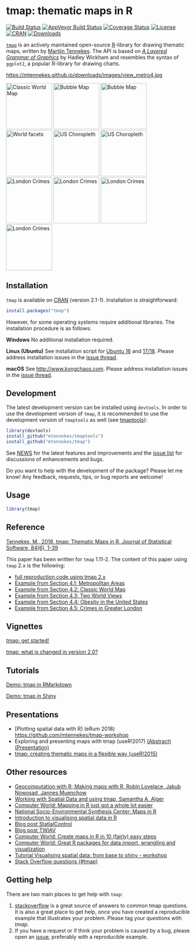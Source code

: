tmap: thematic maps in R
===

[![Build Status](https://travis-ci.org/mtennekes/tmap.png?branch=master)](https://travis-ci.org/mtennekes/tmap)
[![AppVeyor Build Status](https://ci.appveyor.com/api/projects/status/github/mtennekes/tmap?branch=master&svg=true)](https://ci.appveyor.com/project/mtennekes/tmap)
[![Coverage Status](https://img.shields.io/codecov/c/github/mtennekes/tmap/master.svg)](https://codecov.io/github/mtennekes/tmap?branch=master)
[![License](https://img.shields.io/badge/License-GPL%20v3-brightgreen.svg?style=flat)](http://www.gnu.org/licenses/gpl-3.0.html) 
[![CRAN](http://www.r-pkg.org/badges/version/tmap)](https://cran.r-project.org/package=tmap) 
[![Downloads](http://cranlogs.r-pkg.org/badges/tmap?color=brightgreen)](http://www.r-pkg.org/pkg/tmap)

[`tmap`][1] is an actively maintained open-source [R][2]-library for drawing thematic maps, written by [Martijn Tennekes][3]. The API is based on [*A Layered Grammar of Graphics*][4] by Hadley Wickham and resembles the syntax of `ggplot2`, a popular R-library for drawing charts.


https://mtennekes.github.io/downloads/images/view_metro4.jpg

<span>
<a href = "https://github.com/mtennekes/tmap/tree/master/demo/ClassicMap"><img src="https://mtennekes.github.io/downloads/images/classic.png" alt="Classic World Map" height="125px"/></a>
<a href = "https://github.com/mtennekes/tmap/tree/master/demo/BubbleMap"><img src="https://mtennekes.github.io/downloads/images/bubble.png" alt="Bubble Map" height="125px"/></a>
<a href = "https://github.com/mtennekes/tmap/tree/master/demo/BubbleMap"><img src="https://mtennekes.github.io/downloads/images/view_metro4.jpg" alt="Bubble Map" height="125px"/></a>
<a href = "https://github.com/mtennekes/tmap/tree/master/demo/WorldFacets"><img src="https://mtennekes.github.io/downloads/images/world_facets2.png" alt="World facets" height="125px"/></a>
<a href = "https://github.com/mtennekes/tmap/tree/master/demo/USChoropleth"><img src="https://mtennekes.github.io/downloads/images/USchoro.png" alt="US Choropleth" height="125px"/></a>
<a href = "https://github.com/mtennekes/tmap/tree/master/demo/USChoropleth"><img src="https://mtennekes.github.io/downloads/images/US_PR.jpg" alt="US Choropleth" height="125px"/></a>
<a href = "https://github.com/mtennekes/tmap/tree/master/demo/LondonCrimes">
<img src="https://mtennekes.github.io/downloads/images/crimes3b.png" alt="London Crimes" height="125px"/></a>
<a href = "https://github.com/mtennekes/tmap/tree/master/demo/LondonCrimes">
<img src="https://mtennekes.github.io/downloads/images/crimes4.png" alt="London Crimes" height="125px"/></a>
<a href = "https://github.com/mtennekes/tmap/tree/master/demo/LondonCrimes">
<img src="https://mtennekes.github.io/downloads/images/crimes5.png" alt="London Crimes" height="125px"/></a>
<a href = "https://github.com/mtennekes/tmap/tree/master/demo/LondonCrimes">
<img src="https://mtennekes.github.io/downloads/images/view_crimes2.jpg" alt="London Crimes" height="125px"/></a>
</span>


Installation
------------

`tmap` is available on [CRAN](http://cran.r-project.org/package=tmap) (version 2.1-1). Installation is straightforward:

```r
install.packages("tmap")
```

However, for some operating systems require additional libraries. The installation procedure is as follows:

**Windows**
No additional installation required.

**Linux (Ubuntu)**
See installation script for [Ubuntu 16](https://github.com/mtennekes/tmap/blob/master/ubuntu_16_installation.sh) and [17/18](https://github.com/mtennekes/tmap/blob/master/ubuntu_17_installation.sh). Please address installation issues in the [issue thread](https://github.com/mtennekes/tmap/issues/150).

**macOS**
See http://www.kyngchaos.com. Please address installation issues in the [issue thread](https://github.com/mtennekes/tmap/issues/149).


Development
------------


The latest development version can be installed using `devtools`. In order to use the development version of `tmap`, it is recommended to use the development version of `tmaptools` as well (see [tmaptools](http://github.com/mtennekes/tmaptools)):

```r
library(devtools)
install_github("mtennekes/tmaptools")
install_github("mtennekes/tmap")
```

See [NEWS](https://github.com/mtennekes/tmap/blob/master/NEWS) for the latest features and improvements and the [issue list](https://github.com/mtennekes/tmap/issues) for discussions of enhancements and bugs.

Do you want to help with the development of the package? Please let me know! Any feedback, requests, tips, or bug reports are welcome!


Usage
-----

```r
library(tmap)
```

Reference
----
[Tennekes, M., 2018, tmap: Thematic Maps in R, Journal of Statistical Software, 84(6), 1-39](https://doi.org/10.18637/jss.v084.i06)

This paper has been written for `tmap` 1.11-2. The content of this paper using `tmap` 2.x is the following:

* [full reproduction code using tmap 2.x](https://cran.r-project.org/package=tmap/vignettes/tmap-JSS-code.html)
* [Example from Section 4.1: Metropolitan Areas](https://github.com/mtennekes/tmap/tree/master/demo/BubbleMap)
* [Example from Section 4.2: Classic World Map](https://github.com/mtennekes/tmap/tree/master/demo/ClassicMap)
* [Example from Section 4.3: Two World Views](https://github.com/mtennekes/tmap/tree/master/demo/WorldFacets)
* [Example from Section 4.4: Obesity in the United States](https://github.com/mtennekes/tmap/tree/master/demo/USChoropleth)
* [Example from Section 4.5: Crimes in Greater London](https://github.com/mtennekes/tmap/tree/master/demo/LondonCrimes)

Vignettes 
-----

[tmap: get started!](https://cran.r-project.org/package=tmap/vignettes/tmap-getstarted.html)

[tmap: what is changed in version 2.0?](https://cran.r-project.org/package=tmap/vignettes/tmap-changes-v2.html)


Tutorials
-----

[Demo: tmap in RMarkdown](https://github.com/mtennekes/tmap/blob/master/demo/tutorials/rmarkdown_tmap.Rmd)

[Demo: tmap in Shiny](https://github.com/mtennekes/tmap/blob/master/demo/tutorials/shiny_tmap.R)


Presentations
-----

* [Plotting spatial data with R] (eRum 2018) https://github.com/mtennekes/tmap-workshop
* Exploring and presenting maps with tmap (useR!2017) [(Abstract)][20] [(Presentation)][21]
* [tmap: creating thematic maps in a flexible way (useR!2015)][10]


Other resources
-----

* [Geocomputation with R; Making maps with R, Robin Lovelace, Jakub Nowosad, Jannes Muenchow][23]
* [Working with Spatial Data and using tmap, Samantha A. Alger][22]
* [Computer World: Mapping in R just got a whole lot easier][18]
* [National Socio-Environmental Synthesis Center: Maps in R][19]
* [Introduction to visualising spatial data in R][9]
* [Blog post StatialControl][7]
* [Blog post TWIAV][8]
* [Computer World: Create maps in R in 10 (fairly) easy steps][12]
* [Computer World: Great R packages for data import, wrangling and visualization][17]
* [Tutorial Visualising spatial data: from base to shiny - workshop][15]
* [Stack Overflow questions (#tmap)][16]


Getting help
-----

There are two main places to get help with `tmap`:

1.  [stackoverflow](http://stackoverflow.com/tags/tmap) is a great source of answers to common tmap questions. It is also a great place to get help, once you have created a reproducible example that illustrates your problem. Please tag your questions with *tmap*.
2.  If you have a request or if think your problem is caused by a bug, please open an [issue](https://github.com/mtennekes/tmap/issues), preferably with a reproducible example.


  [1]: http://cran.r-project.org/web/packages/tmap/index.html
  [2]: http://stackoverflow.com/tags/r/info
  [3]: http://stackoverflow.com/users/1393348/martijn-tennekes
  [4]: http://vita.had.co.nz/papers/layered-grammar.pdf
  [5]: https://github.com/mtennekes/tmap
  [6]: https://cran.r-project.org/web/packages/tmap/vignettes/tmap-nutshell.html
  [7]: http://spatcontrol.net/SpatialControl/2015/11/06/tmap-r-package/
  [8]: http://www.twiav.nl/en/blog0002en.php
  [9]: https://cran.r-project.org/doc/contrib/intro-spatial-rl.pdf
  [10]: http://von-tijn.nl/tijn/research/presentations/tmap_user2015.pdf
  [11]: https://cran.r-project.org/web/packages/tmap/vignettes/tmap-modes.html
  [12]: http://cwrld.us/Rmaps10
  [13]: https://github.com/mtennekes/tmap/blob/master/demo/US_choropleth.R
  [14]: https://github.com/mtennekes/tmap/blob/master/demo/crimes_in_Greater_London.R
  [15]: https://github.com/Robinlovelace/Creating-maps-in-R/blob/master/vignettes/vspd-base-shiny.Rmd
  [16]: http://stackoverflow.com/questions/tagged/tmap
  [17]: http://www.computerworld.com/article/2921176/business-intelligence/great-r-packages-for-data-import-wrangling-visualization.html
  [18]:	http://www.computerworld.com/article/3175623/data-analytics/mapping-in-r-just-got-a-whole-lot-easier.html
  [19]: https://sesync-ci.github.io/maps-in-R-lesson/
  [20]: http://von-tijn.nl/tijn/research/publications/abstract_tmap.pdf
  [21]: http://von-tijn.nl/tijn/research/presentations/tmap_user2017.pdf
  [22]: https://gotellilab.github.io/Bio381/StudentPresentations/SpatialDataTutorial.html
  [23]: http://geocompr.robinlovelace.net/adv-map.html
  
